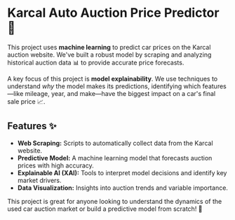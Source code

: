 # Karcal Auto Auction Price Predictor 🚗

This project uses **machine learning** to predict car prices on the Karcal auction website. We've built a robust model by scraping and analyzing historical auction data 📊 to provide accurate price forecasts.

A key focus of this project is **model explainability**. We use techniques to understand *why* the model makes its predictions, identifying which features—like mileage, year, and make—have the biggest impact on a car's final sale price 📈.

## Features ✨

- **Web Scraping:** Scripts to automatically collect data from the Karcal website.
- **Predictive Model:** A machine learning model that forecasts auction prices with high accuracy.
- **Explainable AI (XAI):** Tools to interpret model decisions and identify key market drivers.
- **Data Visualization:** Insights into auction trends and variable importance.

This project is great for anyone looking to understand the dynamics of the used car auction market or build a predictive model from scratch! 🚀
